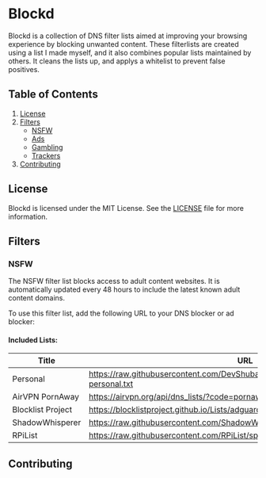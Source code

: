 # Blockd

Blockd is a collection of DNS filter lists aimed at improving your browsing experience by blocking unwanted content. These filterlists are created using a list I made myself, and it also combines popular lists maintained by others. It cleans the lists up, and applys a whitelist to prevent false positives. 

## Table of Contents

1. [License](#license)
2. [Filters](#filters)
   - [NSFW](#nsfw)
   - [Ads](#ads)
   - [Gambling](#gambling)
   - [Trackers](#trackers)
3. [Contributing](#contributing)

## License

Blockd is licensed under the MIT License. See the [LICENSE](LICENSE) file for more information.

## Filters

### NSFW

The NSFW filter list blocks access to adult content websites. It is automatically updated every 48 hours to include the latest known adult content domains.



To use this filter list, add the following URL to your DNS blocker or ad blocker:

#### Included Lists: 

| Title | URL |
| --- | --- |
| Personal  | https://raw.githubusercontent.com/DevShubam/Filters/main/nsfw/nsfw-personal.txt |
| AirVPN PornAway | https://airvpn.org/api/dns_lists/?code=pornaway_sites&style=domains |
| Blocklist Project | https://blocklistproject.github.io/Lists/adguard/porn-ags.txt |
| ShadowWhisperer | https://raw.githubusercontent.com/ShadowWhisperer/BlockLists/master/RAW/Adult |
| RPiList | https://raw.githubusercontent.com/RPiList/specials/master/Blocklisten/pornblock4 | 

## Contributing

